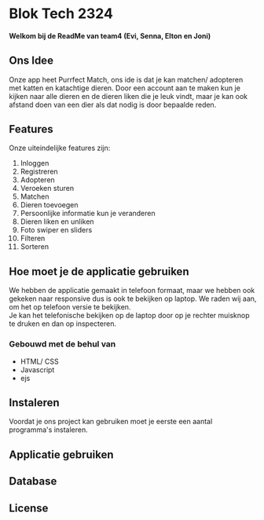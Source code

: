 <h1>Blok Tech 2324</h1>
<h4>Welkom bij de ReadMe van team4 (Evi, Senna, Elton en Joni)</h4>
<h2>Ons Idee</h2>
<p>Onze app heet Purrfect Match, ons ide is dat je kan matchen/ adopteren met katten en katachtige dieren. Door een account aan te maken kun je kijken naar alle dieren en de dieren liken die je leuk vindt, maar je kan ook afstand doen van een dier als dat nodig is door bepaalde reden.</p>
<h2>Features</h2>
Onze uiteindelijke features zijn:
<ol>
        <li>Inloggen</li>
        <li>Registreren</li>
        <li>Adopteren</li>
        <li>Veroeken sturen</li>
        <li>Matchen</li>
        <li>Dieren toevoegen</li>
        <li>Persoonlijke informatie kun je veranderen</li>
        <li>Dieren liken en unliken</li>
        <li>Foto swiper en sliders</li>
        <li>Filteren</li>
        <li>Sorteren</li>
</ol>
<h2>Hoe moet je de applicatie gebruiken</h2>
<p>We hebben de applicatie gemaakt in telefoon formaat, maar we hebben ook gekeken naar responsive dus is ook te bekijken op laptop. We raden wij aan, om het op telefoon versie te bekijken.<br>
Je kan het telefonische bekijken op de laptop door op je rechter muisknop te druken en dan op inspecteren.</p>
<h3>Gebouwd met de behul van</h3>
<ul>
  <li>HTML/ CSS</li>
  <li>Javascript</li>
  <li>ejs</li>
</ul>
<h2>Instaleren</h2>
<p>Voordat je ons project kan gebruiken moet je eerste een aantal programma's instaleren.</p>
<h2>Applicatie gebruiken</h2>
<h2>Database</h2>
<h2>License</h2>


